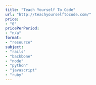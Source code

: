```yaml
---
title: "Teach Yourself To Code"
url: "http://teachyourselftocode.com/"
price: 
- "0"
pricePerPeriod: 
- "n/a"
format: 
- "resource"
subject: 
- "rails"
- "backbone"
- "node"
- "python"
- "javascript"
- "ruby"
---
```

